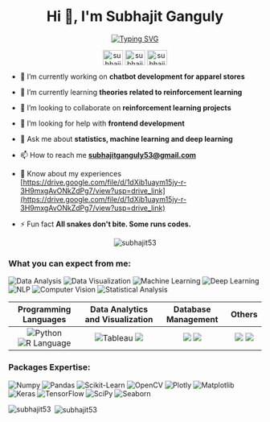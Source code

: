 <h1 align="center">Hi 👋, I'm Subhajit Ganguly</h1>

<p align="center">
<a href="https://git.io/typing-svg"><img src="https://readme-typing-svg.demolab.com?font=Fira+Code&duration=3000&pause=500&color=36454F&background=DFDEDB00&center=true&vCenter=true&random=false&width=435&lines=Experienced+Data+Scientist;Statistics+Graduate;Pursuing+Masters+in+Data+Science;Interested+in+ML+DL+RL+Stats" alt="Typing SVG" /></a>
</p>

<p align="center">
<a href="https://linkedin.com/in/subhajit-ganguly-665a821b2" target="blank"><img align="center" src="https://raw.githubusercontent.com/rahuldkjain/github-profile-readme-generator/master/src/images/icons/Social/linked-in-alt.svg" alt="subhajit-ganguly-665a821b2" height="30" width="40" /></a>
<a href="https://kaggle.com/subhajit53" target="blank"><img align="center" src="https://raw.githubusercontent.com/rahuldkjain/github-profile-readme-generator/master/src/images/icons/Social/kaggle.svg" alt="subhajit53" height="30" width="40" /></a>
<a href="https://www.hackerrank.com/subhajitganguly1" target="blank"><img align="center" src="https://raw.githubusercontent.com/rahuldkjain/github-profile-readme-generator/master/src/images/icons/Social/hackerrank.svg" alt="subhajitganguly1" height="30" width="40" /></a>
</p>

- 🔭 I’m currently working on **chatbot development for apparel stores**

- 🌱 I’m currently learning **theories related to reinforcement learning**

- 👯 I’m looking to collaborate on **reinforcement learning projects**

- 🤝 I’m looking for help with **frontend development**

- 💬 Ask me about **statistics, machine learning and deep learning**

- 📫 How to reach me **subhajitganguly53@gmail.com**

- 📄 Know about my experiences [https://drive.google.com/file/d/1dXib1uaym15jy-r-3H9mxgAvONkZdPg7/view?usp=drive_link](https://drive.google.com/file/d/1dXib1uaym15jy-r-3H9mxgAvONkZdPg7/view?usp=drive_link)

- ⚡ Fun fact **All snakes don't bite. Some runs codes.**


<p align="center"> <img src="https://komarev.com/ghpvc/?username=subhajit53&label=Profile%20views&color=0e75b6&style=flat" alt="subhajit53" /> </p>


### What you can expect from me: 

![Data Analysis](https://img.shields.io/badge/Data_Analysis-FF5C77?style=for-the-badge)
![Data Visualization](https://img.shields.io/badge/Data_Visualization-4DD091?style=for-the-badge)
![Machine Learning](https://img.shields.io/badge/Machine_Learning-FFeC59?style=for-the-badge)
![Deep Learning](https://img.shields.io/badge/Deep_Learning-FFA23A?style=for-the-badge)
![NLP](https://img.shields.io/badge/NLP-FF6F68?style=for-the-badge)
![Computer Vision](https://img.shields.io/badge/Computer_Vision-0065A2?style=for-the-badge)
![Statistical Analysis](https://img.shields.io/badge/Statistical_Analysis-F2D4CC?style=for-the-badge)


| Programming Languages | Data Analytics and Visualization | Database Management | Others |
|:----:|:----:|:----:|:----:|
| ![Python](https://img.shields.io/badge/Python-FFD43B?style=for-the-badge&logo=python&logoColor=blue)  ![R Language](https://img.shields.io/badge/R_Programming-276DC3?style=for-the-badge&logo=r&logoColor=white) | ![Tableau](https://img.shields.io/badge/Tableau-F2F1F2?style=for-the-badge&logo=tableau) ![](https://img.shields.io/badge/Microsoft_Excel-217346?style=for-the-badge&logo=microsoft-excel&logoColor=white) | ![](https://img.shields.io/badge/PostgreSQL-316192?style=for-the-badge&logo=postgresql&logoColor=white)  ![](https://img.shields.io/badge/MySQL-005C84?style=for-the-badge&logo=mysql&logoColor=white) | ![](https://img.shields.io/badge/Overleaf-47A141?style=for-the-badge&logo=Overleaf&logoColor=white)  ![](https://img.shields.io/badge/Streamlit-D30A0A?style=for-the-badge&logo=Streamlit&logoColor=white) |


### Packages Expertise:
![Numpy](https://img.shields.io/badge/Numpy-777BB4?style=for-the-badge&logo=numpy&logoColor=white)
![Pandas](https://img.shields.io/badge/Pandas-2C2D72?style=for-the-badge&logo=pandas&logoColor=white)
![Scikit-Learn](https://img.shields.io/badge/scikit_learn-F7931E?style=for-the-badge&logo=scikit-learn&logoColor=white)
![OpenCV](https://img.shields.io/badge/OpenCV-27338e?style=for-the-badge&logo=OpenCV&logoColor=white)
![Plotly](https://img.shields.io/badge/Plotly-239120?style=for-the-badge&logo=plotly&logoColor=white)
![Matplotlib](https://img.shields.io/badge/Matplotlib-%2350C878.svg?style=for-the-badge&logo=Matplotlib&logoColor=black)
![Keras](https://img.shields.io/badge/Keras-%23D00000.svg?style=for-the-badge&logo=Keras&logoColor=white)
![TensorFlow](https://img.shields.io/badge/TensorFlow-%23FF6F00.svg?style=for-the-badge&logo=TensorFlow&logoColor=white)
![SciPy](https://img.shields.io/badge/SciPy-%230C55A5.svg?style=for-the-badge&logo=scipy&logoColor=%white)
![Seaborn](https://img.shields.io/badge/Seaborn-749cbc?style=for-the-badge&logo=seaborn)



<p><img align="left" src="https://github-readme-stats.vercel.app/api/top-langs?username=subhajit53&show_icons=true&locale=en&layout=compact" alt="subhajit53" /></p>

<p>&nbsp;<img align="center" src="https://github-readme-stats.vercel.app/api?username=subhajit53&show_icons=true&locale=en" alt="subhajit53" /></p>
